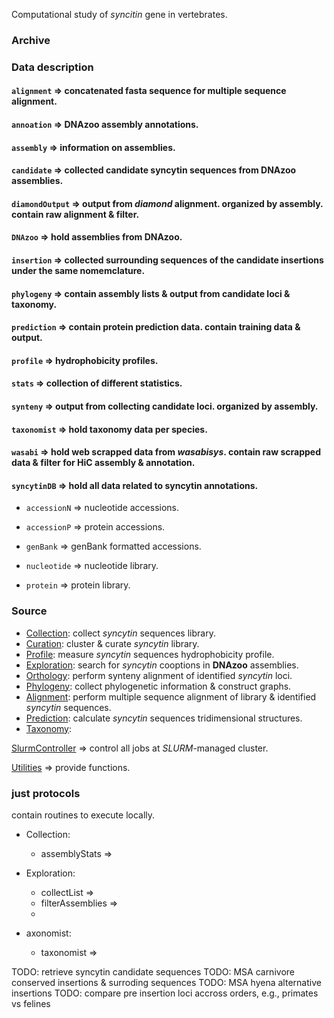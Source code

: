 Computational study of _syncitin_ gene in vertebrates.

### Archive

### Data description

#### `alignment` => concatenated fasta sequence for multiple sequence alignment.

#### `annoation` => **DNAzoo** assembly annotations.

#### `assembly` => information on assemblies.

#### `candidate` => collected candidate syncytin sequences from **DNAzoo** assemblies.

#### `diamondOutput` => output from _diamond_ alignment. organized by assembly. contain raw alignment & filter.

#### `DNAzoo` => hold assemblies from **DNAzoo**.

#### `insertion` => collected surrounding sequences of the candidate insertions under the same nomemclature.

#### `phylogeny` => contain assembly lists & output from candidate loci & taxonomy.

#### `prediction` => contain protein prediction data. contain training data & output.

#### `profile` => hydrophobicity profiles.

#### `stats` => collection of different statistics.

#### `synteny` => output from collecting candidate loci. organized by assembly.

#### `taxonomist` => hold taxonomy data per species.

#### `wasabi` => hold web scrapped data from _wasabisys_. contain raw scrapped data & filter for HiC assembly & annotation.

#### `syncytinDB` => hold all data related to syncytin annotations.

- `accessionN` => nucleotide accessions.

- `accessionP` => protein accessions.

- `genBank` => genBank formatted accessions.

- `nucleotide` => nucleotide library.

- `protein` => protein library.

### Source

- [Collection](src/Collection/README.md): collect _syncytin_ sequences library.
- [Curation](src/Curation/README.md): cluster & curate _syncytin_ library.
- [Profile](src/Profile/README.md): measure _syncytin_ sequences hydrophobicity profile.
- [Exploration](src/Exploration/README.md): search for _syncytin_ cooptions in **DNAzoo** assemblies.
- [Orthology](src/Orthology/README.md): perform synteny alignment of identified _syncytin_ loci.
- [Phylogeny](src/Phylogeny/README.md): collect phylogenetic information & construct graphs.
- [Alignment](src/Alignment/README.md): perform multiple sequence alignment of library & identified _syncytin_ sequences.
- [Prediction](src/Prediction/README.md): calculate _syncytin_ sequences tridimensional structures.
- [Taxonomy](src/Taxonomy/README.md):

[SlurmController](src/SlurmController/README.md) => control all jobs at _SLURM_-managed cluster.

[Utilities](src/Utilities/README.md) => provide functions.

### just protocols

contain routines to execute locally.

- Collection:

  - assemblyStats =>

- Exploration:

  - collectList =>
  - filterAssemblies =>
  -

- axonomist:
  - taxonomist =>

TODO: retrieve syncytin candidate sequences
TODO: MSA carnivore conserved insertions & surroding sequences
TODO: MSA hyena alternative insertions
TODO: compare pre insertion loci accross orders, e.g., primates vs felines
